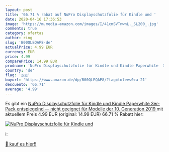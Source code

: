 ```yaml
---
layout: post
title: '66.71 % rabat auf NuPro Displayschutzfolie für Kindle und '
date: 2020-04-16 17:36:53
image: 'https://m.media-amazon.com/images/I/41cmSVTnwnL._SL200_.jpg'
comments: true
category: ofertas
author: ring
slug: 'B00QLEQAP8-de'
actualPrice: 4.99 EUR
currency: EUR
price: 4.99
comparePrice: 14.99 EUR
prodname: 'NuPro Displayschutzfolie für Kindle und Kindle Paperwhite  3er-Pack  entspiegelnd — nicht geeignet für Modelle der 10. Generation  2019 '
country: 'de'
flag: '🇩🇪'
buyurl: 'https://www.amazon.de/dp/B00QLEQAP8/?tag=tolees0ca-21'
descuento: '66.71'
average: '4.99'
---
```


Es gibt ein [NuPro Displayschutzfolie für Kindle und Kindle Paperwhite  3er-Pack  entspiegelnd — nicht geeignet für Modelle der 10. Generation  2019 ](https://www.amazon.de/dp/B00QLEQAP8/?tag=tolees0ca-21) mit aktuellem Preis 4.99 EUR (original: 14.99 EUR) 66.71 % Rabatt hier:

[![NuPro Displayschutzfolie für Kindle und ](https://m.media-amazon.com/images/I/41cmSVTnwnL._SL200_.jpg)](https://www.amazon.de/dp/B00QLEQAP8/?tag=tolees0ca-21)

ℹ️:


[🛒 kauf es hier!!](https://www.amazon.de/dp/B00QLEQAP8/?tag=tolees0ca-21)
